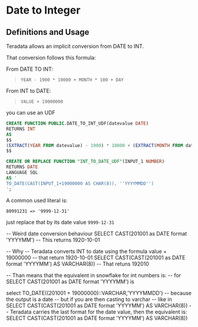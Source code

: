 # Date to Integer

## Definitions and Usage

Teradata allows an implicit conversion from DATE to INT.

That conversion follows this formula:


From DATE TO INT:

> `YEAR - 1900 * 10000 + MONTH * 100 + DAY`

From INT to DATE:

>`VALUE + 19000000 `


you can use an UDF

```sql
CREATE FUNCTION PUBLIC.DATE_TO_INT_UDF(datevalue DATE) 
RETURNS INT
AS 
$$
(EXTRACT(YEAR FROM datevalue) - 1900) * 10000 + (EXTRACT(MONTH FROM datevalue) * 100) + (EXTRACT(DAY FROM datevalue))
$$

CREATE OR REPLACE FUNCTION "INT_TO_DATE_UDF"(INPUT_1 NUMBER)
RETURNS DATE
LANGUAGE SQL
AS '
TO_DATE(CAST(INPUT_1+19000000 AS CHAR(8)), ''YYYYMMDD'')
';
```


A common used literal is:

`80991231 => '9999-12-31'`
  
just replace that by its date value `9999-12-31`



-- Weird date conversion behaviour
SELECT CAST(201001 as DATE format 'YYYYMM')
-- This returns 1920-10-01

-- Why
-- Teradata converts INT to date using the formula value + 19000000
-- that return 1920-10-01
SELECT CAST(CAST(201001 as DATE format 'YYYYMM') AS VARCHAR(8))
-- That retuns 192010

-- Than means that the equivalent in snowflake for int numbers is:
-- for SELECT CAST(201001 as DATE format 'YYYYMM')
is 

select TO_DATE((201001 + 19000000)::VARCHAR,'YYYYMMDD')
-- because the output is a date
-- but if you are then casting to varchar
-- like in SELECT CAST(CAST(201001 as DATE format 'YYYYMM') AS VARCHAR(8))
-- Teradata carries the last format for the date value, then the equivalent is:
SELECT CAST(CAST(201001 as DATE format 'YYYYMM') AS VARCHAR(8))
